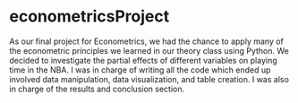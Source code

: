 # econometricsProject

As our final project for Econometrics, we had the chance to apply many of the econometric principles we learned in our theory class using Python. We decided to investigate the partial effects of different variables on playing time in the NBA. I was in charge of writing all the code which ended up involved data manipulation, data visualization, and table creation. I was also in charge of the results and conclusion section.  

